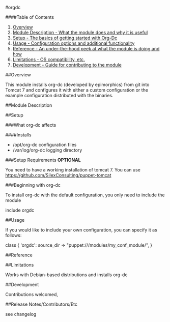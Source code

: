 #orgdc

####Table of Contents

1. [Overview](#overview)
2. [Module Description - What the module does and why it is useful](#module-description)
3. [Setup - The basics of getting started with Org-Dc](#setup)
4. [Usage - Configuration options and additional functionality](#usage)
5. [Reference - An under-the-hood peek at what the module is doing and how](#reference)
5. [Limitations - OS compatibility, etc.](#limitations)
6. [Development - Guide for contributing to the module](#development)

##Overview

This module installs org-dc (developed by epimorphics) from git into Tomcat 7 and configures it with either a custom configuration or
the example configuration distributed with the binaries.

##Module Description


##Setup

###What org-dc affects

####Installs
* /opt/org-dc configuration files
* /var/log/org-dc logging directory


###Setup Requirements **OPTIONAL**

You need to have a working installation of tomcat 7. You can use https://github.com/SilexConsulting/puppet-tomcat
  
###Beginning with org-dc

 To install org-dc with the default configuration, you only need to include the module


 include orgdc


##Usage


 If you would like to include your own configuration, you can specify it as follows:

 class { 'orgdc':
    source_dir => "puppet:///modules/my_conf_module/",
  }

##Reference


##Limitations

Works with Debian-based distributions and installs org-dc

##Development

Contributions welcomed,

##Release Notes/Contributors/Etc

see changelog
